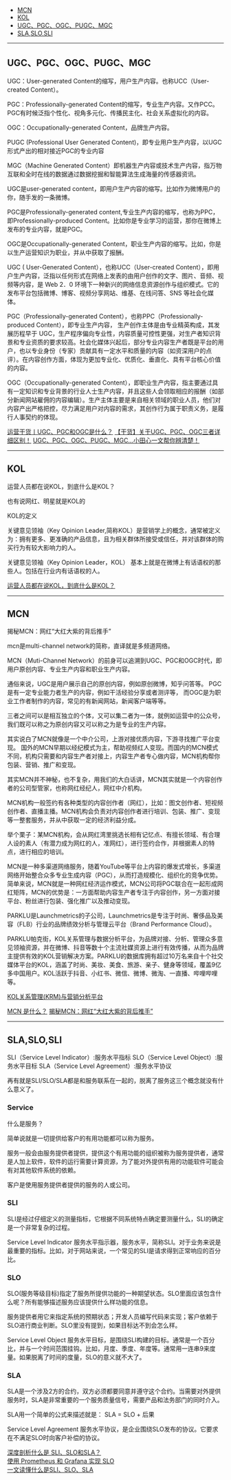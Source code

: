 - [MCN](#MCN)
- [KOL](#KOL)
- [UGC、PGC、OGC、PUGC、MGC](#UGC、PGC、OGC、PUGC、MGC)
- [SLA,SLO,SLI](#SLA,SLO,SLI)


---------------------------------------------------------------------------------------------------------------------
## UGC、PGC、OGC、PUGC、MGC

UGC：User-generated Content的缩写，用户生产内容。也称UCC（User-created Content）。

PGC：Professionally-generated Content的缩写，专业生产内容。又作PCC。
PGC有时候泛指个性化、视角多元化、传播民主化、社会关系虚拟化的内容。

OGC：Occupationally-generated Content，品牌生产内容。

PUGC (Professional User Generated Content)，即专业用户生产内容，以UGC形式产出的相对接近PGC的专业内容

MGC（Machine Generated Content）即机器生产内容或技术生产内容，指万物互联和全时在线的数据通过数据挖掘和智能算法生成海量的传感器资讯。




UGC是user-generated content，即用户生产内容的缩写。比如作为微博用户的你，随手发的一条微博。

PGC是Professionally-generated content,专业生产内容的缩写，也称为PPC，即Professionally-produced Content。比如你是专业学习的运营，那你在微博上发布的专业内容，就是PGC。

OGC是Occupationally-generated Content，职业生产内容的缩写。比如，你是以生产运营知识为职业，并从中获取了报酬。



UGC ( User-Generated Content），也称UCC（User-created Content），即用户生产内容，泛指以任何形式在网络上发表的由用户创作的文字、图片、音频、视频等内容，是 Web 2．0 环境下一种新兴的网络信息资源创作与组织模式。它的发布平台包括微博、博客、视频分享网站、维基、在线问答、SNS 等社会化媒体。

PGC（Professionally-generated Content），也称PPC（Professionally-produced Content），即专业生产内容， 生产创作主体是由专业精英构成，其发展历程早于 UGC，生产程序偏向专业性，内容质量可控性更强，对生产者知识背景和专业资质的要求较高。社会化媒体兴起后，部分专业内容生产者既是平台的用户，也以专业身份（专家）贡献具有一定水平和质量的内容（如资深用户的点评）。在内容创作方面，体现为更加专业化、优质化、垂直化、具有平台核心价值的内容。

OGC（Occupationally-generated Content），即职业生产内容，指主要通过具有一定知识和专业背景的行业人士生产内容，并且这些人会领取相应的报酬（如部分新闻网站雇佣的内容编辑）。生产主体主要是来自相关领域的职业人员，他们对内容产出严格把控，尽力满足用户对内容的需求，其创作行为属于职责义务，是履行人事契约的体现。



[运营干货丨UGC、PGC和OGC是什么？](https://zhuanlan.zhihu.com/p/346308447)
[【干货】关于UGC、PGC、OGC三者详细区别！](https://zhuanlan.zhihu.com/p/35596590)
[UGC、PGC、OGC、PUGC、MGC…小田心一文帮你辨清楚！](https://www.sohu.com/a/477264614_120084547)



---------------------------------------------------------------------------------------------------------------------

## KOL

运营人员都在说KOL，到底什么是KOL？

也有说网红、明星就是KOL的


KOL的定义

关键意见领袖（Key Opinion Leader,简称KOL）是营销学上的概念，通常被定义为：拥有更多、更准确的产品信息，且为相关群体所接受或信任，并对该群体的购买行为有较大影响力的人。

关键意见领袖（Key Opinion Leader，KOL） 基本上就是在微博上有话语权的那些人。包括在行业内有话语权的人。




[运营人员都在说KOL，到底什么是KOL？](https://zhuanlan.zhihu.com/p/27635893)



---------------------------------------------------------------------------------------------------------------------

## MCN 

揭秘MCN：网红“大红大紫的背后推手”

mcn是multi-channel network的简称，直译就是多频道网络。

MCN（Muti-Channel Network）的前身可以追溯到UGC、PGC和OGC时代，即用户原创内容、专业生产内容和职业生产内容。

通俗来说，UGC是用户展示自己的原创内容，例如原创微博，知乎问答等。
PGC是有一定专业能力者生产的内容，例如干活经验分享或者测评等，
而OGC是为职业工作者制作的内容，常见的有新闻网站，新闻客户端等等。

三者之间可以是相互独立的个体，又可以集二者为一体，就例如运营中的公众号，我们既可以称之为原创内容又可以称之为是专业的生产内容。

其实说白了MCN就像是一个中介公司，上游对接优质内容，下游寻找推广平台变现。
国外的MCN早期以经纪模式为主，帮助视频红人变现。而国内的MCN模式不同，机构只需要和内容生产者对接上，内容生产者专心做内容，MCN机构帮你包装、营销、推广和变现。

其实MCN并不神秘，也不复杂，用我们的大白话讲，MCN其实就是一个内容创作者的公司型管家，也称网红经纪人，网红中介机构。

MCN机构一般签约有各种类型的内容创作者（网红），比如：图文创作者、短视频创作者、直播主播。MCN机构会负责对内容创作者进行培训、包装、推广、变现等一整套服务，并从中获取一定的经济利益分成。

举个栗子：某MCN机构，会从网红湾里挑选长相有记忆点、有擅长领域、有合理人设的素人（有潜力成为网红的人，准网红），进行签约合作，并根据素人的特点，进行相应的培训。

MCN是一种多渠道网络服务，随着YouTube等平台上内容的爆发式增长，多渠道网络开始整合众多专业生成内容（PGC），从而打造规模化、组织化的竞争优势。简单来说，MCN就是一种网红经济运作模式，MCN公司将PGC联合在一起形成网红矩阵，MCN的优势是：一方面帮助内容生产者专注于内容创作，另一方面对接平台、粉丝进行包装、强化推广以及推动变现。




PARKLU是Launchmetrics的子公司，Launchmetrics是专注于时尚、奢侈品及美容（FLB）行业的品牌绩效分析与管理云平台（Brand Performance Cloud）。

PARKLU帕克街，KOL关系管理与数据分析平台，为品牌对接、分析、管理众多意见领袖资源，并在微博、抖音等数十个主流社媒资源上进行有效传播，从而为品牌主提供有效的KOL营销解决方案。PARKLU的数据库拥有超过10万名来自十个社交媒体平台的KOL，涵盖了时尚、美妆、美食、旅游、亲子、健身等领域，覆盖9亿多中国用户。KOL活跃于抖音、小红书、微信、微博、微淘、一直播、哔哩哔哩等。

[KOL关系管理(KRM)与营销分析平台](https://www.parklu.com/zh-hans/%e5%85%b3%e4%ba%8e%e6%88%91%e4%bb%ac/)



[MCN 是什么？](https://www.zhihu.com/question/296674000)
[揭秘MCN：网红“大红大紫的背后推手”](xinhuanet.com/fortune/2020-07/20/c_1126259041.htm)



---------------------------------------------------------------------------------------------------------------------

## SLA,SLO,SLI

SLI（Service Level Indicator）:服务水平指标
SLO（Service Level Object）:服务水平目标
SLA（Service Level Agreement）:服务水平协议


再有就是SLI/SLO/SLA都是和服务联系在一起的，脱离了服务这三个概念就没有什么意义了。


### Service
什么是服务？

简单说就是一切提供给客户的有用功能都可以称为服务。

服务一般会由服务提供者提供，提供这个有用功能的组织被称为服务提供者，通常是人加上软件，软件的运行需要计算资源，为了能对外提供有用的功能软件可能会有对其他软件系统的依赖。

客户是使用服务提供者提供的服务的人或公司。




### SLI
SLI是经过仔细定义的测量指标，它根据不同系统特点确定要测量什么，SLI的确定是一个非常复杂的过程。

Service Level Indicator 服务水平指示器，服务水平，简称SLI。对于业务来说是最重要的指标。比如，对于网站来说，一个常见的SLI是请求得到正常响应的百分比。




### SLO
SLO(服务等级目标)指定了服务所提供功能的一种期望状态。SLO里面应该包含什么呢？所有能够描述服务应该提供什么样功能的信息。

服务提供者用它来指定系统的预期状态；开发人员编写代码来实现；客户依赖于SLO进行商业判断。SLO里没有提到，如果目标达不到会怎么样。

Service Level Object 服务水平目标，是围绕SLI构建的目标。通常是一个百分比，并与一个时间范围挂钩。比如，月度、季度、年度等。通常用一连串9来度量。如果脱离了时间的度量，SLO的意义就不大了。




### SLA
SLA是一个涉及2方的合约，双方必须都要同意并遵守这个合约。当需要对外提供服务时，SLA是非常重要的一个服务质量信号，需要产品和法务部门的同时介入。

SLA用一个简单的公式来描述就是： SLA = SLO + 后果

Service Level Agreement 服务水平协议，是企业围绕SLO发布的协议。它要求在不满足SLO时向客户补偿的协议。





[深度剖析什么是 SLI、SLO和SLA？](https://blog.csdn.net/sinat_33718563/article/details/81382164)  
[使用 Prometheus 和 Grafana 实现 SLO](https://www.infoq.cn/article/crmcaz4bqsddo*hfvonq)  
[一文读懂什么是SLI、SLO、SLA](https://zhuanlan.zhihu.com/p/358149438)

